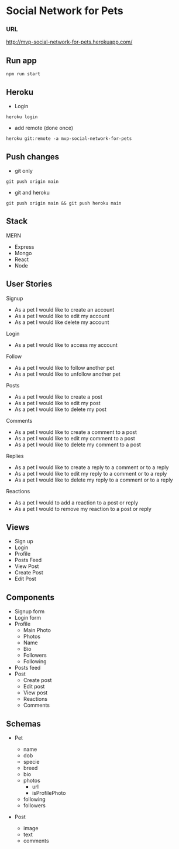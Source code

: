 # Social Network for Pets

### URL

http://mvp-social-network-for-pets.herokuapp.com/

## Run app

```
npm run start
```


## Heroku

- Login
```
heroku login
```

- add remote (done once)
```
heroku git:remote -a mvp-social-network-for-pets
```

## Push changes

- git only
```
git push origin main
```
- git and heroku
```
git push origin main && git push heroku main
```


## Stack

MERN
* Express
* Mongo
* React
* Node

## User Stories

Signup
- As a pet I would like to create an account
- As a pet I would like to edit my account
- As a pet I would like delete my account

Login
- As a pet I would like to access my account

Follow
- As a pet I would like to follow another pet
- As a pet I would like to unfollow another pet

Posts
- As a pet I would like to create a post
- As a pet I would like to edit my post
- As a pet I would like to delete my post

Comments
- As a pet I would like to create a comment to a post
- As a pet I would like to edit my comment to a post
- As a pet I would like to delete my comment to a post

Replies
- As a pet I would like to create a reply to a comment or to a reply
- As a pet I would like to edit my reply to a comment or to a reply
- As a pet I would like to delete my reply to a comment or to a reply

Reactions
- As a pet I would to add a reaction to a post or reply
- As a pet I would to remove my reaction to a post or reply


## Views

- Sign up
- Login
- Profile
- Posts Feed
- View Post
- Create Post
- Edit Post

## Components

- Signup form
- Login form
- Profile
  - Main Photo
  - Photos
  - Name
  - Bio
  - Followers
  - Following
- Posts feed
- Post
  - Create post
  - Edit post
  - View post
  - Reactions
  - Comments

## Schemas

- Pet
  - name
  - dob
  - specie
  - breed
  - bio
  - photos
    - url
    - isProfilePhoto
  - following
  - followers

- Post
  - image
  - text
  - comments
